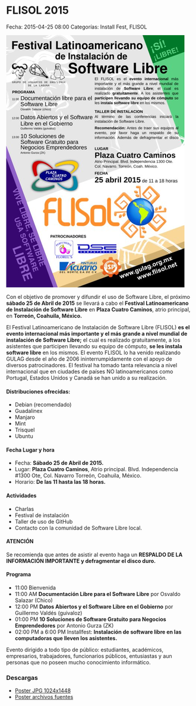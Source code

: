 FLISOL 2015
===========

Fecha: 2015-04-25 08:00
Categorías: Install Fest, FLISOL

![Poster FLISOL 2015](2015-04-25-flisol/flisol-2015-poster-0480.jpg)

Con el objetivo de promover y difundir el uso de Software Libre, el próximo **sábado 25 de Abril de 2015** se llevará a cabo el **Festival Latinoamericano de Instalación de Software Libre** en **Plaza Cuatro Caminos**, atrio principal, en **Torreón, Coahuila, México.**

El Festival Latinoamericano de Instalación de Software Libre (FLISOL) **es el evento internacional más importante y el más grande a nivel mundial de instalación de Software Libre;** el cual es realizado gratuitamente, a los asistentes que participen llevando su equipo de cómputo, **se les instala software libre** en los mismos. El evento FLISOL lo ha venido realizando GULAG desde el año de 2006 ininterrumpidamente con el apoyo de diversos patrocinadores. El festival ha tomado tanta relevancia a nivel internacional que en ciudades de países NO latinoamericanos como Portugal, Estados Unidos y Canadá se han unido a su realización.

#### Distribuciones ofrecidas:

+ Debian (recomendado)
+ Guadalinex
+ Manjaro
+ Mint
+ Trisquel
+ Ubuntu

#### Fecha Lugar y hora

+ Fecha: **Sábado 25 de Abril de 2015.**
+ Lugar: **Plaza Cuatro Caminos**, Atrio principal. Blvd. Independencia #1300 Ote, Col. Navarro Torreón, Coahuila, México.
+ Horario: **De las 11 hasta las 18 horas.**

#### Actividades

+ Charlas
+ Festival de instalación
+ Taller de uso de GitHub
+ Contacto con la comunidad de Software Libre local.

#### ATENCIÓN

Se recomienda que antes de asistir al evento haga un **RESPALDO DE LA INFORMACIÓN IMPORTANTE y defragmentar el disco duro.**

#### Programa

+ 11:00 Bienvenida
+ 11:00 AM **Documentación Libre para el Software Libre** por Osvaldo Salazar (Chico)
+ 12:00 PM **Datos Abiertos y el Software Libre en el Gobierno** por Guillermo Valdés (guivaloz)
+ 01:00 PM **10 Soluciones de Software Gratuito para Negocios Emprendedores** por Antonio Gurza (ZK)
+ 02:00 PM a 6:00 PM Installfest: **Instalación de software libre en las computadoras que lleven los asistentes.**

Evento dirigido a todo tipo de público: estudiantes, académicos, empresarios, trabajadores, funcionarios públicos, entusiastas y aun personas que no poseen mucho conocimiento informático.

### Descargas

* [Poster JPG 1024x1448](2015-04-25-flisol/flisol-2015-poster-1024.jpg)
* [Poster archivos fuentes](2015-04-25-flisol/flisol-2015-poster.tar.gz)

